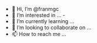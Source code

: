 - 👋 Hi, I’m @franmgc 
- 👀 I’m interested in ... -
- 🌱 I’m currently learning ...
- 💞️ I’m looking to collaborate on ...
- 📫 How to reach me ...

<!---
franmgc/franmgc is a ✨ special ✨ repository because its `README.md` (this file) appears on your GitHub profile.
You can click the Preview link to take a look at your changes.
--->
